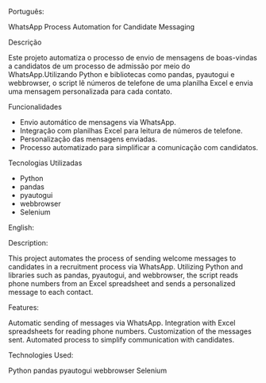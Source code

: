 Português:

WhatsApp Process Automation for Candidate Messaging

Descrição

Este projeto automatiza o processo de envio de mensagens de boas-vindas a candidatos de um processo de admissão 
por meio do WhatsApp.Utilizando Python e bibliotecas como pandas, pyautogui e webbrowser, o script lê números de telefone 
de uma planilha Excel e envia uma mensagem personalizada para cada contato.

 Funcionalidades
 
- Envio automático de mensagens via WhatsApp.
- Integração com planilhas Excel para leitura de números de telefone.
- Personalização das mensagens enviadas.
- Processo automatizado para simplificar a comunicação com candidatos.

 Tecnologias Utilizadas
- Python
- pandas
- pyautogui
- webbrowser
- Selenium 


English:

Description:

This project automates the process of sending welcome messages to candidates in a recruitment process via WhatsApp. Utilizing Python and libraries such as pandas, pyautogui, and webbrowser, the script reads phone numbers from an Excel spreadsheet and sends a personalized message to each contact.

Features:

Automatic sending of messages via WhatsApp.
Integration with Excel spreadsheets for reading phone numbers.
Customization of the messages sent.
Automated process to simplify communication with candidates.

Technologies Used:

Python
pandas
pyautogui
webbrowser
Selenium

